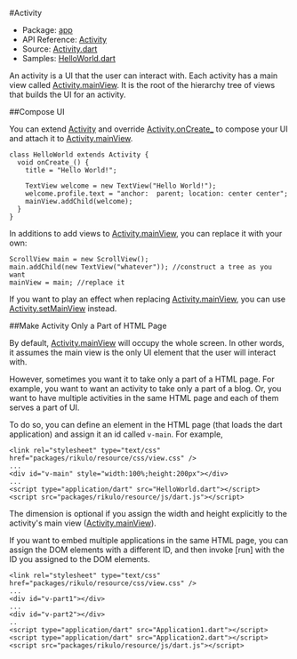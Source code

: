 #Activity

* Package: [app](api:)
* API Reference: [Activity](api:app)
* Source: [Activity.dart](source:lib/src/app)
* Samples: [HelloWorld.dart](source:example/helloworld)

An activity is a UI that the user can interact with. Each activity has a main view called [Activity.mainView](api:app). It is the root of the hierarchy tree of views that builds the UI for an activity.

##Compose UI

You can extend [Activity](api:app) and override [Activity.onCreate_](api:app) to
compose your UI and attach it to [Activity.mainView](api:app).

    class HelloWorld extends Activity {
      void onCreate_() {
        title = "Hello World!";
    
        TextView welcome = new TextView("Hello World!");
        welcome.profile.text = "anchor:  parent; location: center center";
        mainView.addChild(welcome);
      }
    }

In additions to add views to [Activity.mainView](api:app), you can replace it with your own:

    ScrollView main = new ScrollView();
    main.addChild(new TextView("whatever")); //construct a tree as you want
    mainView = main; //replace it

If you want to play an effect when replacing [Activity.mainView](api:app), you can use [Activity.setMainView](api:app) instead.

##Make Activity Only a Part of HTML Page

By default, [Activity.mainView](api:app) will occupy the whole screen. In other words, it assumes the main view is the only UI element that the user will interact with.

However, sometimes you want it to take only a part of a HTML page. For example, you want to want an activity to take only a part of a blog. Or, you want to have multiple activities in the same HTML page and each of them serves a part of UI.

To do so, you can define an element in the HTML page (that loads the dart
application) and assign it an id called `v-main`. For example,

    <link rel="stylesheet" type="text/css" href="packages/rikulo/resource/css/view.css" />
    ...
    <div id="v-main" style="width:100%;height:200px"></div>
    ...
    <script type="application/dart" src="HelloWorld.dart"></script>
    <script src="packages/rikulo/resource/js/dart.js"></script>

The dimension is optional if you assign the width and height explicitly to the activity's main view ([Activity.mainView](api:app)).

If you want to embed multiple applications in the same HTML page, you can assign
the DOM elements with a different ID, and then invoke [run] with the ID you assigned to the DOM elements.

    <link rel="stylesheet" type="text/css" href="packages/rikulo/resource/css/view.css" />
    ...
    <div id="v-part1"></div>
    ...
    <div id="v-part2"></div>
    ..
    <script type="application/dart" src="Application1.dart"></script>
    <script type="application/dart" src="Application2.dart"></script>
    <script src="packages/rikulo/resource/js/dart.js"></script>
